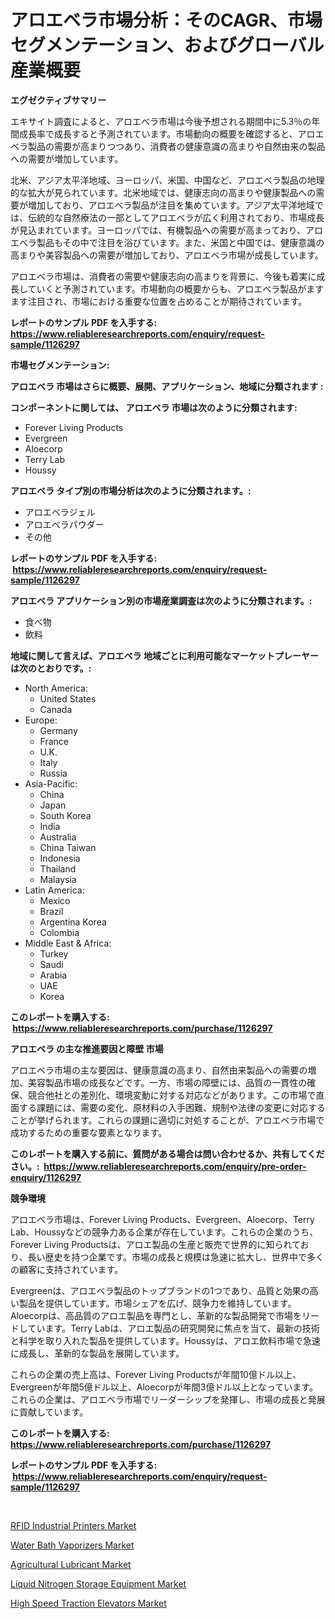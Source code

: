 <p><h1>アロエベラ市場分析：そのCAGR、市場セグメンテーション、およびグローバル産業概要</h1></p><p><strong>エグゼクティブサマリー</strong></p>
<p><p>エキサイト調査によると、アロエベラ市場は今後予想される期間中に5.3％の年間成長率で成長すると予測されています。市場動向の概要を確認すると、アロエベラ製品の需要が高まりつつあり、消費者の健康意識の高まりや自然由来の製品への需要が増加しています。</p><p>北米、アジア太平洋地域、ヨーロッパ、米国、中国など、アロエベラ製品の地理的な拡大が見られています。北米地域では、健康志向の高まりや健康製品への需要が増加しており、アロエベラ製品が注目を集めています。アジア太平洋地域では、伝統的な自然療法の一部としてアロエベラが広く利用されており、市場成長が見込まれています。ヨーロッパでは、有機製品への需要が高まっており、アロエベラ製品もその中で注目を浴びています。また、米国と中国では、健康意識の高まりや美容製品への需要が増加しており、アロエベラ市場が成長しています。</p><p>アロエベラ市場は、消費者の需要や健康志向の高まりを背景に、今後も着実に成長していくと予測されています。市場動向の概要からも、アロエベラ製品がますます注目され、市場における重要な位置を占めることが期待されています。</p></p>
<p><strong>レポートのサンプル PDF を入手する: <a href="https://www.reliableresearchreports.com/enquiry/request-sample/1126297">https://www.reliableresearchreports.com/enquiry/request-sample/1126297</a></strong></p>
<p><strong>市場セグメンテーション:</strong></p>
<p><strong> アロエベラ 市場はさらに概要、展開、アプリケーション、地域に分類されます :</strong></p>
<p><strong>コンポーネントに関しては、 アロエベラ 市場は次のように分類されます: &nbsp;</strong></p>
<p><ul><li>Forever Living Products</li><li>Evergreen</li><li>Aloecorp</li><li>Terry Lab</li><li>Houssy</li></ul></p>
<p><strong> アロエベラ タイプ別の市場分析は次のように分類されます。:</strong></p>
<p><ul><li>アロエベラジェル</li><li>アロエベラパウダー</li><li>その他</li></ul></p>
<p><strong>レポートのサンプル PDF を入手する: &nbsp;<a href="https://www.reliableresearchreports.com/enquiry/request-sample/1126297">https://www.reliableresearchreports.com/enquiry/request-sample/1126297</a></strong></p>
<p><strong> アロエベラ アプリケーション別の市場産業調査は次のように分類されます。:</strong></p>
<p><ul><li>食べ物</li><li>飲料</li></ul></p>
<p><strong>地域に関して言えば、アロエベラ 地域ごとに利用可能なマーケットプレーヤーは次のとおりです。:</strong></p>
<p><ul>
    <li>
        North America:
        <ul>
            <li>United States</li>
            <li>Canada</li>
        </ul>
    </li>
    <li>
        Europe:
        <ul>
            <li>Germany</li>
            <li>France</li>
            <li>U.K.</li>
            <li>Italy</li>
            <li>Russia</li>
        </ul>
    </li>
    <li>
        Asia-Pacific:
        <ul>
            <li>China</li>
            <li>Japan</li>
            <li>South Korea</li>
            <li>India</li>
            <li>Australia</li>
            <li>China Taiwan</li>
            <li>Indonesia</li>
            <li>Thailand</li>
            <li>Malaysia</li>
        </ul>
    </li>
    <li>
        Latin America:
        <ul>
            <li>Mexico</li>
            <li>Brazil</li>
            <li>Argentina Korea</li>
            <li>Colombia</li>
        </ul>
    </li>
    <li>
        Middle East & Africa:
        <ul>
            <li>Turkey</li>
            <li>Saudi</li>
            <li>Arabia</li>
            <li>UAE</li>
            <li>Korea</li>
        </ul>
    </li>
    </ul></p>
<p><strong>このレポートを購入する: &nbsp;<a href="https://www.reliableresearchreports.com/purchase/1126297">https://www.reliableresearchreports.com/purchase/1126297</a></strong></p>
<p><strong>アロエベラ の主な推進要因と障壁 市場</strong></p>
<p><p>アロエベラ市場の主な要因は、健康意識の高まり、自然由来製品への需要の増加、美容製品市場の成長などです。一方、市場の障壁には、品質の一貫性の確保、競合他社との差別化、環境変動に対する対応などがあります。この市場で直面する課題には、需要の変化、原材料の入手困難、規制や法律の変更に対応することが挙げられます。これらの課題に適切に対処することが、アロエベラ市場で成功するための重要な要素となります。</p></p>
<p><strong>このレポートを購入する前に、質問がある場合は問い合わせるか、共有してください。:&nbsp; <a href="https://www.reliableresearchreports.com/enquiry/pre-order-enquiry/1126297">https://www.reliableresearchreports.com/enquiry/pre-order-enquiry/1126297</a></strong></p>
<p><strong>競争環境</strong></p>
<p><p>アロエベラ市場は、Forever Living Products、Evergreen、Aloecorp、Terry Lab、Houssyなどの競争力ある企業が存在しています。これらの企業のうち、Forever Living Productsは、アロエ製品の生産と販売で世界的に知られており、長い歴史を持つ企業です。市場の成長と規模は急速に拡大し、世界中で多くの顧客に支持されています。</p><p>Evergreenは、アロエベラ製品のトップブランドの1つであり、品質と効果の高い製品を提供しています。市場シェアを広げ、競争力を維持しています。Aloecorpは、高品質のアロエ製品を専門とし、革新的な製品開発で市場をリードしています。Terry Labは、アロエ製品の研究開発に焦点を当て、最新の技術と科学を取り入れた製品を提供しています。Houssyは、アロエ飲料市場で急速に成長し、革新的な製品を展開しています。</p><p>これらの企業の売上高は、Forever Living Productsが年間10億ドル以上、Evergreenが年間5億ドル以上、Aloecorpが年間3億ドル以上となっています。これらの企業は、アロエベラ市場でリーダーシップを発揮し、市場の成長と発展に貢献しています。</p></p>
<p><strong>このレポートを購入する: &nbsp; <a href="https://www.reliableresearchreports.com/purchase/1126297">https://www.reliableresearchreports.com/purchase/1126297</a></strong></p>
<p><strong>レポートのサンプル PDF を入手する: &nbsp;<a href="https://www.reliableresearchreports.com/enquiry/request-sample/1126297">https://www.reliableresearchreports.com/enquiry/request-sample/1126297</a></strong><strong></strong></p>
<p>&nbsp;</p>
<p><p><a href="https://view.publitas.com/reportprime-1/rfid-industrial-printers-market-size-share-trends-analysis-report-by-application-regional-outlook-competitive-strategies-and-segment-forecasts-2023-2030/">RFID Industrial Printers Market</a></p><p><a href="https://shimmer-gardenia-37a.notion.site/Water-Bath-Vaporizers-Market-with-the-goal-of-estimating-the-market-size-and-future-growth-potential-49f069ea368146c5b7c995060e39aec8">Water Bath Vaporizers Market</a></p><p><a href="https://github.com/luckyshygirl/Market-Research-Report-List-3/blob/main/agricultural-lubricant-market.md">Agricultural Lubricant Market</a></p><p><a href="https://unruly-ladybug-44b.notion.site/Liquid-Nitrogen-Storage-Equipment-Market-Size-Share-Trends-Analysis-Report-By-Material-By-Type--08c0d5a196ca4c88a984bebfdf3aa406">Liquid Nitrogen Storage Equipment Market</a></p><p><a href="https://view.publitas.com/reportprime-1/global-high-speed-traction-elevators-market-size-and-market-trends-insights-and-projections-from-2023-to-2030/">High Speed Traction Elevators Market</a></p></p>